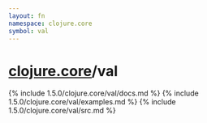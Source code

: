 ```yaml
---
layout: fn
namespace: clojure.core
symbol: val
---
```


# [clojure.core](../)/val

{% include 1.5.0/clojure.core/val/docs.md %}
{% include 1.5.0/clojure.core/val/examples.md %}
{% include 1.5.0/clojure.core/val/src.md %}

